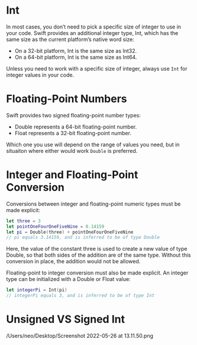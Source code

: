 # Int

In most cases, you don’t need to pick a specific size of integer to use in your code. Swift provides an additional integer type, Int, which has the same size as the current platform’s native word size:

* On a 32-bit platform, Int is the same size as Int32.
* On a 64-bit platform, Int is the same size as Int64.

Unless you need to work with a specific size of integer, always use `Int` for integer values in your code.

# Floating-Point Numbers

Swift provides two signed floating-point number types:

* Double represents a 64-bit floating-point number.
* Float represents a 32-bit floating-point number.

Which one you use will depend on the range of values you need, but in situaiton where either would work `Double` is preferred.

# Integer and Floating-Point Conversion

Conversions between integer and floating-point numeric types must be made explicit:

```swift
let three = 3
let pointOneFourOneFiveNine = 0.14159
let pi = Double(three) + pointOneFourOneFiveNine
// pi equals 3.14159, and is inferred to be of type Double
```

Here, the value of the constant three is used to create a new value of type Double, so that both sides of the addition are of the same type. Without this conversion in place, the addition would not be allowed.

Floating-point to integer conversion must also be made explicit. An integer type can be initialized with a Double or Float value:

```swift
let integerPi = Int(pi)
// integerPi equals 3, and is inferred to be of type Int
```

# Unsigned VS Signed Int

/Users/neo/Desktop/Screenshot 2022-05-26 at 13.11.50.png

